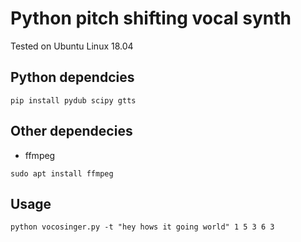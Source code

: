 # Python pitch shifting vocal synth 

Tested on Ubuntu Linux 18.04

## Python dependcies

`pip install pydub scipy gtts `

## Other dependecies

- ffmpeg

`sudo apt install ffmpeg`

## Usage

`python vocosinger.py -t "hey hows it going world" 1 5 3 6 3`
